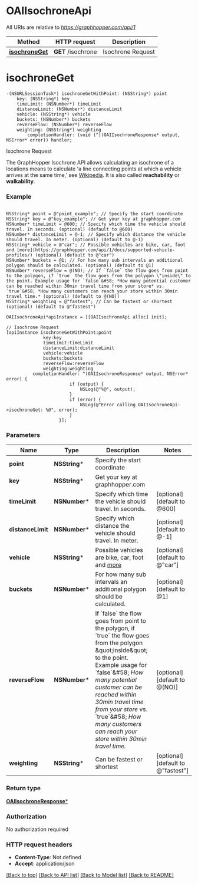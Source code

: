 # OAIIsochroneApi

All URIs are relative to *https://graphhopper.com/api/1*

Method | HTTP request | Description
------------- | ------------- | -------------
[**isochroneGet**](OAIIsochroneApi.md#isochroneget) | **GET** /isochrone | Isochrone Request


# **isochroneGet**
```objc
-(NSURLSessionTask*) isochroneGetWithPoint: (NSString*) point
    key: (NSString*) key
    timeLimit: (NSNumber*) timeLimit
    distanceLimit: (NSNumber*) distanceLimit
    vehicle: (NSString*) vehicle
    buckets: (NSNumber*) buckets
    reverseFlow: (NSNumber*) reverseFlow
    weighting: (NSString*) weighting
        completionHandler: (void (^)(OAIIsochroneResponse* output, NSError* error)) handler;
```

Isochrone Request

The GraphHopper Isochrone API allows calculating an isochrone of a locations means to calculate 'a line connecting points at which a vehicle arrives at the same time,' see [Wikipedia](http://en.wikipedia.org/wiki/Isochrone_map). It is also called **reachability** or **walkability**. 

### Example 
```objc

NSString* point = @"point_example"; // Specify the start coordinate
NSString* key = @"key_example"; // Get your key at graphhopper.com
NSNumber* timeLimit = @600; // Specify which time the vehicle should travel. In seconds. (optional) (default to @600)
NSNumber* distanceLimit = @-1; // Specify which distance the vehicle should travel. In meter. (optional) (default to @-1)
NSString* vehicle = @"car"; // Possible vehicles are bike, car, foot and [more](https://graphhopper.com/api/1/docs/supported-vehicle-profiles/) (optional) (default to @"car")
NSNumber* buckets = @1; // For how many sub intervals an additional polygon should be calculated. (optional) (default to @1)
NSNumber* reverseFlow = @(NO); // If `false` the flow goes from point to the polygon, if `true` the flow goes from the polygon \"inside\" to the point. Example usage for `false`&#58; *How many potential customer can be reached within 30min travel time from your store* vs. `true`&#58; *How many customers can reach your store within 30min travel time.* (optional) (default to @(NO))
NSString* weighting = @"fastest"; // Can be fastest or shortest (optional) (default to @"fastest")

OAIIsochroneApi*apiInstance = [[OAIIsochroneApi alloc] init];

// Isochrone Request
[apiInstance isochroneGetWithPoint:point
              key:key
              timeLimit:timeLimit
              distanceLimit:distanceLimit
              vehicle:vehicle
              buckets:buckets
              reverseFlow:reverseFlow
              weighting:weighting
          completionHandler: ^(OAIIsochroneResponse* output, NSError* error) {
                        if (output) {
                            NSLog(@"%@", output);
                        }
                        if (error) {
                            NSLog(@"Error calling OAIIsochroneApi->isochroneGet: %@", error);
                        }
                    }];
```

### Parameters

Name | Type | Description  | Notes
------------- | ------------- | ------------- | -------------
 **point** | **NSString***| Specify the start coordinate | 
 **key** | **NSString***| Get your key at graphhopper.com | 
 **timeLimit** | **NSNumber***| Specify which time the vehicle should travel. In seconds. | [optional] [default to @600]
 **distanceLimit** | **NSNumber***| Specify which distance the vehicle should travel. In meter. | [optional] [default to @-1]
 **vehicle** | **NSString***| Possible vehicles are bike, car, foot and [more](https://graphhopper.com/api/1/docs/supported-vehicle-profiles/) | [optional] [default to @&quot;car&quot;]
 **buckets** | **NSNumber***| For how many sub intervals an additional polygon should be calculated. | [optional] [default to @1]
 **reverseFlow** | **NSNumber***| If &#x60;false&#x60; the flow goes from point to the polygon, if &#x60;true&#x60; the flow goes from the polygon \&quot;inside\&quot; to the point. Example usage for &#x60;false&#x60;&amp;#58; *How many potential customer can be reached within 30min travel time from your store* vs. &#x60;true&#x60;&amp;#58; *How many customers can reach your store within 30min travel time.* | [optional] [default to @(NO)]
 **weighting** | **NSString***| Can be fastest or shortest | [optional] [default to @&quot;fastest&quot;]

### Return type

[**OAIIsochroneResponse***](OAIIsochroneResponse.md)

### Authorization

No authorization required

### HTTP request headers

 - **Content-Type**: Not defined
 - **Accept**: application/json

[[Back to top]](#) [[Back to API list]](../README.md#documentation-for-api-endpoints) [[Back to Model list]](../README.md#documentation-for-models) [[Back to README]](../README.md)

